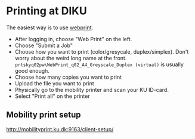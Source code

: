 # Printing at DIKU

The easiest way is to use [webprint](https://webprint.science.ku.dk/).

 - After logging in, choose "Web Print" on the left.
 - Choose "Submit a Job"
 - Choose how you want to print (color/gresycale, duplex/simplex). Don't worry
   about the weird long name at the
   front. `prtskyq02pw\WebPrint_q02_A4_Greyscale_Duplex (virtual)` is usually
   good enough.
 - Choose how many copies you want to print
 - Upload the file you want to print
 - Physically go to the mobility printer and scan your KU ID-card.
 - Select "Print all" on the printer

## Mobility print setup
http://mobilityprint.ku.dk:9163/client-setup/
